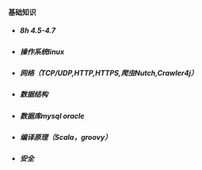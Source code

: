 #### 基础知识

* ##### 8h 4.5-4.7
* ##### 操作系统linux
* ##### 网络（TCP/UDP,HTTP,HTTPS,爬虫Nutch,Crawler4j）
* ##### 数据结构
* ##### 数据库mysql oracle
* ##### 编译原理（Scala，groovy）
* ##### 安全



